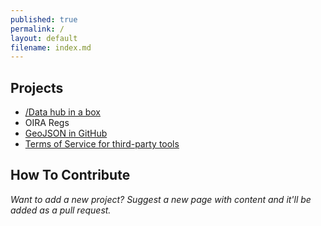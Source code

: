 ```yaml
---
published: true
permalink: /
layout: default
filename: index.md
---
```


  
## Projects

* [/Data hub in a box](http://gsa-ocsit.github.io/Open-Data-Collaboration-Sandbox/data-hub-in-a-box)
* OIRA Regs 
* [GeoJSON in GitHub](http://gsa-ocsit.github.io/Open-Data-Collaboration-Sandbox/geojson-in-github/)  
* [Terms of Service for third-party tools](http://gsa-ocsit.github.io/Open-Data-Collaboration-Sandbox/API-TOS-project/)


## How To Contribute

*Want to add a new project?  Suggest a new page with content and it'll be added as a pull request.*   



